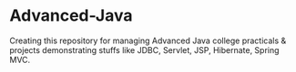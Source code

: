 # Advanced-Java
Creating this repository for managing Advanced Java college practicals &amp; projects demonstrating  stuffs like JDBC, Servlet, JSP, Hibernate, Spring MVC.

